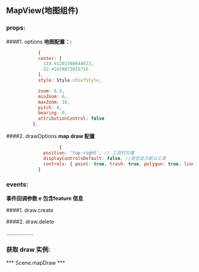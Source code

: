## MapView(地图组件)
### props:
####1. options
__地图配置：:__ 
```javascript
     		{
            center: [
              119.91202398644623,
              32.41659873015716
            ],
            style: Style.chiefStyle,

            zoom: 6.5,
            minZoom: 6,
            maxZoom: 18,
            pitch: 0,
            bearing: 0,
            attributionControl: false
          },
```

####2. drawOptions
__map draw 配置__
```javascript
					{
              position: 'top-right', // 工具栏位置
              displayControlsDefault: false, //是否显示默认工具
              controls: { point: true, trash: true, polygon: true, line_string: true } 
            }
```
### events:
**事件回调参数 e 包含feature 信息**

####1. draw.create

####2. draw.delete

………………

### 获取 draw 实例:
*** Scene.mapDraw ***


